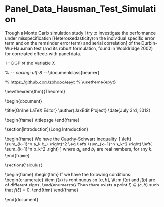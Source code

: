 # Panel_Data_Hausman_Test_Simulation
Trough a Monte Carlo simulation study I try to investigate the performance under misspecification [Heteroskedasticity(on the individual specific error term and on the remainder error term) and serial correlation] of the Durbin-Wu-Hausman test (and its robust formulation, found in Wooldridge 2002) for correlated effects with panel data.

1 - DGP of the Variable X

% -*- coding: utf-8 -*-
\documentclass{beamer}

% https://github.com/zohooo/epyt
% \usetheme{epyt}

\newtheorem{thm}{Theorem}

\begin{document}

\title{Online LaTeX Editor}
\author{JaxEdit Project}
\date{July 3rd, 2012}

\begin{frame}
\titlepage
\end{frame}

\section[Introduction]{Long Introduction}

\begin{frame}
We have the Cauchy-Schwarz inequality:
  \[ \left( \sum_{k=1}^n a_k b_k \right)^2 \leq \left( \sum_{k=1}^n a_k^2 \right) \left( \sum_{k=1}^n b_k^2 \right) \]
where $a_k$ and $b_k$ are real numbers, for any $k$.
\end{frame}

\section{Calculus}

\begin{frame}
\begin{thm}
If we have the following conditions:
\begin{enumerate}
\item $f(x)$ is continuous on $[a,b]$,
\item $f(a)$ and $f(b)$ are of different signs,
\end{enumerate}
Then there exists a point $\xi\in(a,b)$ such that $f(\xi)=0$.
\end{thm}
\end{frame}

\end{document}
        
